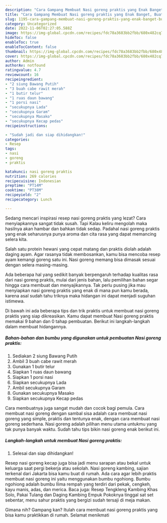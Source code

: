 ```yaml
---
description: "Cara Gampang Membuat Nasi goreng praktis yang Enak Banget, Buat Buka Puasa Lezat"
title: "Cara Gampang Membuat Nasi goreng praktis yang Enak Banget, Buat Buka Puasa Lezat"
slug: 1195-cara-gampang-membuat-nasi-goreng-praktis-yang-enak-banget-buat-buka-puasa-lezat
category: Uncategorized
date: 2022-11-06T02:27:05.588Z
image: https://img-global.cpcdn.com/recipes/fdc78a3683bb2fbb/680x482cq70/nasi-goreng-praktis-foto-resep-utama.jpg
hideToc: false
enableToc: true
enableTocContent: false
thumbnail: https://img-global.cpcdn.com/recipes/fdc78a3683bb2fbb/680x482cq70/nasi-goreng-praktis-foto-resep-utama.jpg
cover: https://img-global.cpcdn.com/recipes/fdc78a3683bb2fbb/680x482cq70/nasi-goreng-praktis-foto-resep-utama.jpg
author: Admin
authorAv: notfound
ratingvalue: 4.7
reviewcount: 16
recipeingredient:
- "2 siung Bawang Putih"
- "3 buah cabe rawit merah"
- "1 butir telur"
- "1 ruas daun bawang"
- "1 porsi nasi"
- "secukupnya Lada"
- "secukupnya Garam"
- "secukupnya Masako"
- "secukupnya Kecap pedas"
recipeinstructions:

- "Sudah jadi dan siap dihidangkan!"
categories:
- Resep
tags:
- nasi
- goreng
- praktis

katakunci: nasi goreng praktis 
nutrition: 269 calories
recipecuisine: Indonesian
preptime: "PT14M"
cooktime: "PT38M"
recipeyield: "2"
recipecategory: Lunch

---
```



Sedang mencari inspirasi resep nasi goreng praktis yang lezat? Cara menyiapkannya sangat tidak susah. Tapi Kalau keliru mengolah maka hasilnya akan hambar dan bahkan tidak sedap. Padahal nasi goreng praktis yang enak seharusnya punya aroma dan cita rasa yang dapat memancing selera kita.


Salah satu protein hewani yang cepat matang dan praktis diolah adalah daging ayam. Agar rasanya tidak membosankan, kamu bisa mencoba resep ayam kemangi goreng satu ini. Nasi goreng memang bisa dimasak sesuai dengan selera masing-masing.

Ada beberapa hal yang sedikit banyak berpengaruh terhadap kualitas rasa dari nasi goreng praktis, mulai dari jenis bahan, lalu pemilihan bahan segar hingga cara membuat dan menyajikannya. Tak perlu pusing jika mau menyiapkan nasi goreng praktis yang enak di mana pun kamu berada, karena asal sudah tahu triknya maka hidangan ini dapat menjadi suguhan istimewa.


Di bawah ini ada beberapa tips dan trik praktis untuk membuat nasi goreng praktis yang siap dikreasikan. Kamu dapat membuat Nasi goreng praktis memakai 9 bahan dan 0 tahap pembuatan. Berikut ini langkah-langkah dalam membuat hidangannya.

<!--inarticleads1-->

##### Bahan-bahan dan bumbu yang digunakan untuk pembuatan Nasi goreng praktis:

1. Sediakan 2 siung Bawang Putih
1. Ambil 3 buah cabe rawit merah
1. Gunakan 1 butir telur
1. Siapkan 1 ruas daun bawang
1. Siapkan 1 porsi nasi
1. Siapkan secukupnya Lada
1. Ambil secukupnya Garam
1. Gunakan secukupnya Masako
1. Siapkan secukupnya Kecap pedas


Cara membuatnya juga sangat mudah dan cocok bagi pemula. Cara membuat nasi goreng dengan sambal sisa adalah cara membuat nasi goreng yang simple, praktis dan tentunya enak, dengan cara membuat nasi goreng sederhana. Nasi goreng adalah pilihan menu utama untukmu yang tak punya banyak waktu. Sudah tahu tips bikin nasi goreng enak berikut ini. 

<!--inarticleads2-->

##### Langkah-langkah untuk membuat Nasi goreng praktis:


1. Selesai dan siap dihidangkan!

Resep nasi goreng kecap juga bisa jadi menu sarapan atau bekal untuk keluarga saat pergi bekerja atau sekolah. Nasi goreng kambing, sajian terkenal dari Jakarta bisa kamu buat di rumah. Ada cara agar lebih praktis membuat nasi goreng ini yaitu menggunakan bumbu ngohiong. Bumbu ngohiong adalah bumbu llima rempah yang terdiri dari pekak, cengkeh, kayu manis, adas, dan merica. Baca juga: Resep Tengkleng Kambing Khas Solo, Pakai Tulang dan Daging Kambing Empuk Pokoknya tinggal sat set sebentar, menu sahur praktis yang bergizi sudah tersaji di meja makan. 

Gimana nih? Gampang kan? Itulah cara membuat nasi goreng praktis yang bisa kamu praktikkan di rumah. Selamat menikmati
